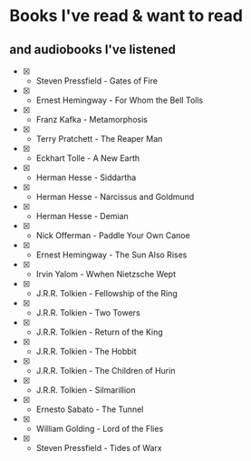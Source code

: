 # Books I've read & want to read

## and audiobooks I've listened

- [x] - Steven Pressfield - Gates of Fire
- [x] - Ernest Hemingway - For Whom the Bell Tolls
- [x] - Franz Kafka - Metamorphosis
- [x] - Terry Pratchett - The Reaper Man
- [x] - Eckhart Tolle - A New Earth
- [x] - Herman Hesse - Siddartha
- [x] - Herman Hesse - Narcissus and Goldmund
- [x] - Herman Hesse - Demian
- [x] - Nick Offerman - Paddle Your Own Canoe
- [x] - Ernest Hemingway - The Sun Also Rises
- [x] - Irvin Yalom - Wwhen Nietzsche Wept 
- [x] - J.R.R. Tolkien - Fellowship of the Ring
- [x] - J.R.R. Tolkien - Two Towers
- [x] - J.R.R. Tolkien - Return of the King
- [x] - J.R.R. Tolkien - The Hobbit
- [x] - J.R.R. Tolkien - The Children of Hurin
- [x] - J.R.R. Tolkien - Silmarillion
- [x] - Ernesto Sabato - The Tunnel
- [x] - William Golding - Lord of the Flies
- [x] - Steven Pressfield - Tides of Warx